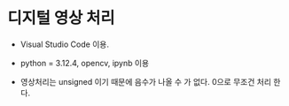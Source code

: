 # 디지털 영상 처리
- Visual Studio Code 이용.
- python = 3.12.4, opencv, ipynb 이용

- 영상처리는 unsigned 이기 때문에 음수가 나올 수 가 없다. 0으로 무조건 처리 한다.